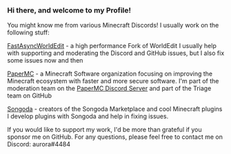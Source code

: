 ### Hi there, and welcome to my Profile!

You might know me from various Minecraft Discords! 
I usually work on the following stuff:

[FastAsyncWorldEdit](https://github.com/IntellectualSites/FastAsyncWorldEdit/) - a high performance Fork of WorldEdit
I usually help with supporting and moderating the Discord and GitHub issues, but I also fix some issues now and then

[PaperMC](https://github.com/papermc) - a Minecraft Software organization focusing on improving the Minecraft ecosystem with faster and more secure software.
I'm part of the moderation team on the [PaperMC Discord Server](https://discord.gg/papermc) and part of the Triage team on GitHub

[Songoda](https://songoda.com/) - creators of the Songoda  Marketplace and cool Minecraft plugins
I develop plugins with Songoda and help in fixing issues.

If you would like to support my work, I'd be more than grateful if you sponsor me on GitHub.
For any questions, please feel free to contact me on Discord: aurora#4484
